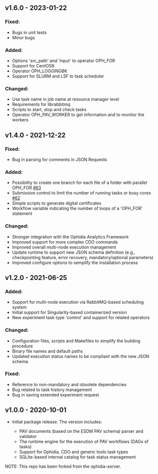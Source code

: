 
## v1.6.0 - 2023-01-22

### Fixed:

- Bugs in unit tests
- Minor bugs

### Added:

- Options 'src_path' and 'input' to operator OPH_FOR
- Support for CentOS9
- Operator OPH_LOGGINGBK
- Support for SLURM and LSF to task scheduler

### Changed:

- Use task name in job name at resource manager level
- Requirements for librabbitmq
- Scripts to start, stop and check tasks
- Operator OPH_PAV_WORKER to get information and to monitor the workers

## v1.4.0 - 2021-12-22

### Fixed:

- Bug in parsing for comments in JSON Requests

### Added:

- Possibility to create one branch for each file of a folder with parallel OPH_FOR [#63](https://github.com/OphidiaBigData/ophidia-server/pull/63)
- Submission control to limit the number of running tasks or busy cores [#62](https://github.com/OphidiaBigData/ophidia-server/pull/62)
- Simple scripts to generate digital certificates
- Workflow variable indicating the number of loops of a 'OPH_FOR' statement

### Changed:

- Stronger integration with the Ophidia Analytics Framework
- Improved support for more complex CDO commands
- Improved overall multi-node execution management
- Update runtime to support new JSON schema definition (e.g., checkpointing feature, error recovery, mandatory/optional parameters)
- Improved configure options to semplify the installation process

## v1.2.0 - 2021-06-25

### Added:

- Support for multi-node execution via RabbitMQ-based scheduling system
- Initial support for Singularity-based containerized version
- New experiment task type 'control' and support for related operators

### Changed:

- Configuration files, scripts and Makefiles to simplify the building procedure
- Binary file names and default paths
- Updated execution status names to be compliant with the new JSON schema

### Fixed:

- Reference to non-mandatory and obsolete dependencies 
- Bug related to task history management
- Bug in saving extended experiment request

## v1.0.0 - 2020-10-01

- Initial package release. The version includes:

  - PAV documents (based on the ESDM PAV schema) parser and validator 
  - The runtime engine for the execution of PAV workflows (DAGs of tasks)
  - Support for Ophidia, CDO and generic tools task types
  - SQLite-based internal catalog for task status management

NOTE: This repo has been forked from the ophidia-server. 


